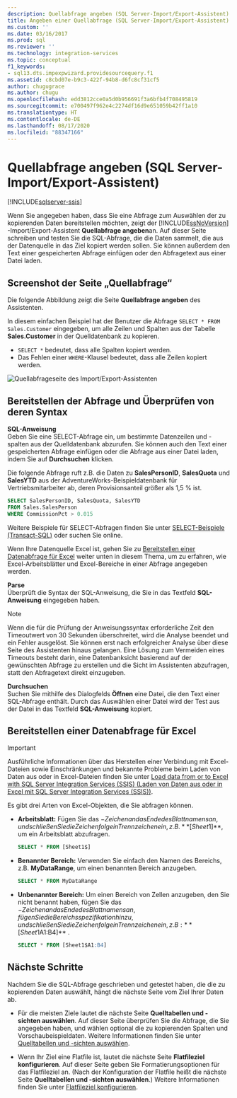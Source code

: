 ```yaml
---
description: Quellabfrage angeben (SQL Server-Import/Export-Assistent)
title: Angeben einer Quellabfrage (SQL Server-Import/Export-Assistent) | Microsoft-Dokumentation
ms.custom: ''
ms.date: 03/16/2017
ms.prod: sql
ms.reviewer: ''
ms.technology: integration-services
ms.topic: conceptual
f1_keywords:
- sql13.dts.impexpwizard.providesourcequery.f1
ms.assetid: c8cbd07e-b9c3-422f-94b8-d6fc8cf31cf5
author: chugugrace
ms.author: chugu
ms.openlocfilehash: edd3812cce0a5d0b956691f3a6bfb4f708495819
ms.sourcegitcommit: e700497f962e4c2274df16d9e651059b42ff1a10
ms.translationtype: HT
ms.contentlocale: de-DE
ms.lasthandoff: 08/17/2020
ms.locfileid: "88347166"
---
```

# <a name="provide-a-source-query-sql-server-import-and-export-wizard"></a>Quellabfrage angeben (SQL Server-Import/Export-Assistent)

[!INCLUDE[sqlserver-ssis](../../includes/applies-to-version/sqlserver-ssis.md)]


Wenn Sie angegeben haben, dass Sie eine Abfrage zum Auswählen der zu kopierenden Daten bereitstellen möchten, zeigt der [!INCLUDE[ssNoVersion](../../includes/ssnoversion-md.md)] -Import/Export-Assistent **Quellabfrage angeben**an. Auf dieser Seite schreiben und testen Sie die SQL-Abfrage, die die Daten sammelt, die aus der Datenquelle in das Ziel kopiert werden sollen. Sie können außerdem den Text einer gespeicherten Abfrage einfügen oder den Abfragetext aus einer Datei laden.

## <a name="screen-shot-of-the-source-query-page"></a>Screenshot der Seite „Quellabfrage“  
Die folgende Abbildung zeigt die Seite **Quellabfrage angeben** des Assistenten.
 
In diesem einfachen Beispiel hat der Benutzer die Abfrage `SELECT * FROM Sales.Customer` eingegeben, um alle Zeilen und Spalten aus der Tabelle **Sales.Customer** in der Quelldatenbank zu kopieren.
-   `SELECT *` bedeutet, dass alle Spalten kopiert werden.
-   Das Fehlen einer `WHERE`-Klausel bedeutet, dass alle Zeilen kopiert werden.
  
 ![Quellabfrageseite des Import/Export-Assistenten](../../integration-services/import-export-data/media/source-query.png "Quellabfrageseite des Import/Export-Assistenten")  

## <a name="provide-the-query-and-check-its-syntax"></a>Bereitstellen der Abfrage und Überprüfen von deren Syntax
**SQL-Anweisung**  
 Geben Sie eine SELECT-Abfrage ein, um bestimmte Datenzeilen und -spalten aus der Quelldatenbank abzurufen. Sie können auch den Text einer gespeicherten Abfrage einfügen oder die Abfrage aus einer Datei laden, indem Sie auf **Durchsuchen** klicken. 
  
 Die folgende Abfrage ruft z.B. die Daten zu **SalesPersonID**, **SalesQuota** und **SalesYTD** aus der AdventureWorks-Beispieldatenbank für Vertriebsmitarbeiter ab, deren Provisionsanteil größer als 1,5 % ist.  
  
```sql
SELECT SalesPersonID, SalesQuota, SalesYTD  
FROM Sales.SalesPerson  
WHERE CommissionPct > 0.015  
```  

Weitere Beispiele für SELECT-Abfragen finden Sie unter [SELECT-Beispiele &#40;Transact-SQL&#41;](../../t-sql/queries/select-examples-transact-sql.md) oder suchen Sie online.  

Wenn Ihre Datenquelle Excel ist, gehen Sie zu [Bereitstellen einer Datenabfrage für Excel](#excelQueries) weiter unten in diesem Thema, um zu erfahren, wie Excel-Arbeitsblätter und Excel-Bereiche in einer Abfrage angegeben werden.
  
 **Parse**  
 Überprüft die Syntax der SQL-Anweisung, die Sie in das Textfeld **SQL-Anweisung** eingegeben haben.  
  
> [!NOTE]
> Wenn die für die Prüfung der Anweisungssyntax erforderliche Zeit den Timeoutwert von 30 Sekunden überschreitet, wird die Analyse beendet und ein Fehler ausgelöst. Sie können erst nach erfolgreicher Analyse über diese Seite des Assistenten hinaus gelangen. Eine Lösung zum Vermeiden eines Timeouts besteht darin, eine Datenbanksicht basierend auf der gewünschten Abfrage zu erstellen und die Sicht im Assistenten abzufragen, statt den Abfragetext direkt einzugeben.  
  
 **Durchsuchen**  
 Suchen Sie mithilfe des Dialogfelds **Öffnen** eine Datei, die den Text einer SQL-Abfrage enthält. Durch das Auswählen einer Datei wird der Test aus der Datei in das Textfeld **SQL-Anweisung** kopiert.  
 
## <a name="provide-a-source-query-for-excel"></a><a name="excelQueries"></a> Bereitstellen einer Datenabfrage für Excel

> [!IMPORTANT]
> Ausführliche Informationen über das Herstellen einer Verbindung mit Excel-Dateien sowie Einschränkungen und bekannte Probleme beim Laden von Daten aus oder in Excel-Dateien finden Sie unter [Load data from or to Excel with SQL Server Integration Services (SSIS) (Laden von Daten aus oder in Excel mit SQL Server Integration Services (SSIS))](../load-data-to-from-excel-with-ssis.md).

Es gibt drei Arten von Excel-Objekten, die Sie abfragen können.
-   **Arbeitsblatt:** Fügen Sie das $-Zeichen an das Ende des Blattnamens an, und schließen Sie die Zeichenfolge in Trennzeichen ein, z.B. **[Sheet1$]**, um ein Arbeitsblatt abzufragen.

    ```sql
    SELECT * FROM [Sheet1$]
    ```

-   **Benannter Bereich:** Verwenden Sie einfach den Namen des Bereichs, z.B. **MyDataRange**, um einen benannten Bereich anzugeben.
    
    ```sql
    SELECT * FROM MyDataRange
    ```

-   **Unbenannter Bereich:** Um einen Bereich von Zellen anzugeben, den Sie nicht benannt haben, fügen Sie das $-Zeichen an das Ende des Blattnamens an, fügen Sie die Bereichsspezifikation hinzu, und schließen Sie die Zeichenfolge in Trennzeichen ein, z.B: **[Sheet1$A1:B4]** .

    ```sql
    SELECT * FROM [Sheet1$A1:B4]
    ```

## <a name="whats-next"></a>Nächste Schritte  
 Nachdem Sie die SQL-Abfrage geschrieben und getestet haben, die die zu kopierenden Daten auswählt, hängt die nächste Seite vom Ziel Ihrer Daten ab.  
  
-   Für die meisten Ziele lautet die nächste Seite **Quelltabellen und -sichten auswählen**. Auf dieser Seite überprüfen Sie die Abfrage, die Sie angegeben haben, und wählen optional die zu kopierenden Spalten und Vorschaubeispieldaten. Weitere Informationen finden Sie unter [Quelltabellen und -sichten auswählen](../../integration-services/import-export-data/select-source-tables-and-views-sql-server-import-and-export-wizard.md).  
  
-   Wenn Ihr Ziel eine Flatfile ist, lautet die nächste Seite **Flatfileziel konfigurieren**. Auf dieser Seite geben Sie Formatierungsoptionen für das Flatfileziel an. (Nach der Konfiguration der Flatfile heißt die nächste Seite **Quelltabellen und -sichten auswählen**.) Weitere Informationen finden Sie unter [Flatfileziel konfigurieren](../../integration-services/import-export-data/configure-flat-file-destination-sql-server-import-and-export-wizard.md).  



